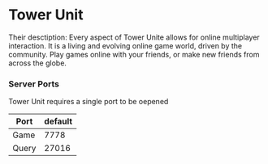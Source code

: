 # Tower Unit
Their desctiption:
Every aspect of Tower Unite allows for online multiplayer interaction. It is a living and evolving online game world, driven by the community. Play games online with your friends, or make new friends from across the globe.

### Server Ports
Tower Unit requires a single port to be oepened

| Port    | default |
|---------|---------|
| Game    | 7778    |
| Query   | 27016   |